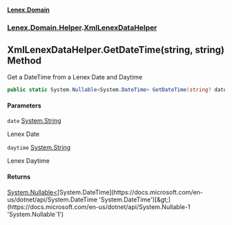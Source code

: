 #### [Lenex.Domain](index.md 'index')
### [Lenex.Domain.Helper](Lenex.Domain.Helper.md 'Lenex.Domain.Helper').[XmlLenexDataHelper](Lenex.Domain.Helper.XmlLenexDataHelper.md 'Lenex.Domain.Helper.XmlLenexDataHelper')

## XmlLenexDataHelper.GetDateTime(string, string) Method

Get a DateTime from a Lenex Date and Daytime

```csharp
public static System.Nullable<System.DateTime> GetDateTime(string? date, string? daytime);
```
#### Parameters

<a name='Lenex.Domain.Helper.XmlLenexDataHelper.GetDateTime(string,string).date'></a>

`date` [System.String](https://docs.microsoft.com/en-us/dotnet/api/System.String 'System.String')

Lenex Date

<a name='Lenex.Domain.Helper.XmlLenexDataHelper.GetDateTime(string,string).daytime'></a>

`daytime` [System.String](https://docs.microsoft.com/en-us/dotnet/api/System.String 'System.String')

Lenex Daytime

#### Returns
[System.Nullable&lt;](https://docs.microsoft.com/en-us/dotnet/api/System.Nullable-1 'System.Nullable`1')[System.DateTime](https://docs.microsoft.com/en-us/dotnet/api/System.DateTime 'System.DateTime')[&gt;](https://docs.microsoft.com/en-us/dotnet/api/System.Nullable-1 'System.Nullable`1')
